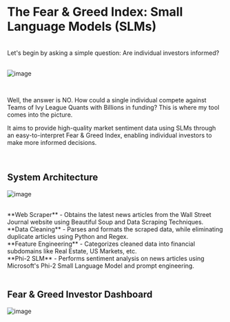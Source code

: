 # The Fear & Greed Index: Small Language Models (SLMs)
 <br/>
Let's begin by asking a simple question: Are individual investors informed?
<br/><br/>

![image](https://github.com/sashank3/Fear_Greed_Index/assets/41186713/3b2e8169-fa98-4e2c-af41-032ee16f6304)

<br/>

Well, the answer is NO. How could a single individual compete against Teams of Ivy League Quants with Billions in funding? This is where my tool comes into the picture. 

It aims to provide high-quality market sentiment data using SLMs through an easy-to-interpret Fear & Greed Index, enabling individual investors to make more informed decisions.

<br/>

## System Architecture

![image](https://github.com/sashank3/Fear_Greed_Index/assets/41186713/3a7c6858-4c7d-437d-b26f-540b047a8418)

<br/>
**Web Scraper** - Obtains the latest news articles from the Wall Street Journal website using Beautiful Soup and Data Scraping Techniques.<br/>
**Data Cleaning** - Parses and formats the scraped data, while eliminating duplicate articles using Python and Regex.<br/>
**Feature Engineering** - Categorizes cleaned data into financial subdomains like Real Estate, US Markets, etc. <br/>
**Phi-2 SLM** - Performs sentiment analysis on news articles using Microsoft's Phi-2 Small Language Model and prompt engineering.<br/>

<br/>

## Fear & Greed Investor Dashboard

![image](https://github.com/sashank3/Fear_Greed_Index/assets/41186713/d226a6f0-a4fa-4ed9-bff0-35efbceee0e8)




